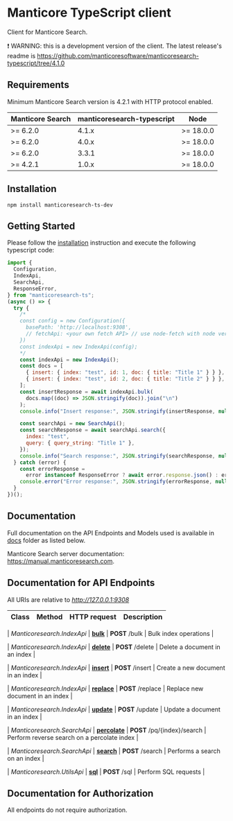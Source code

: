 # Manticore TypeScript client

Сlient for Manticore Search.

❗ WARNING: this is a development version of the client. The latest release's readme is https://github.com/manticoresoftware/manticoresearch-typescript/tree/4.1.0


## Requirements

Minimum Manticore Search version is 4.2.1 with HTTP protocol enabled.

| Manticore Search  | manticoresearch-typescript   |     Node      |
| ----------------- | ---------------------------- | ------------- |
| >= 6.2.0          | 4.1.x                        | >= 18.0.0     |
| >= 6.2.0          | 4.0.x                        | >= 18.0.0     |
| >= 6.2.0          | 3.3.1                        | >= 18.0.0     |
| >= 4.2.1          | 1.0.x                        | >= 18.0.0     |

## Installation

```shell
npm install manticoresearch-ts-dev 
```

## Getting Started

Please follow the [installation](#installation) instruction and execute the following typescript code:

```javascript
import {
  Configuration,
  IndexApi,
  SearchApi,
  ResponseError,
} from "manticoresearch-ts";
(async () => {
  try {
    /*
    const config = new Configuration({
      basePath: 'http://localhost:9308',
      // fetchApi: <your own fetch API> // use node-fetch with node version < 18
    })
    const indexApi = new IndexApi(config);
    */
    const indexApi = new IndexApi();
    const docs = [
      { insert: { index: "test", id: 1, doc: { title: "Title 1" } } },
      { insert: { index: "test", id: 2, doc: { title: "Title 2" } } },
    ];
    const insertResponse = await indexApi.bulk(
      docs.map((doc) => JSON.stringify(doc)).join("\n")
    );
    console.info("Insert response:", JSON.stringify(insertResponse, null, 2));

    const searchApi = new SearchApi();
    const searchResponse = await searchApi.search({
      index: "test",
      query: { query_string: "Title 1" },
    });
    console.info("Search response:", JSON.stringify(searchResponse, null, 2));
  } catch (error) {
    const errorResponse =
      error instanceof ResponseError ? await error.response.json() : error;
    console.error("Error response:", JSON.stringify(errorResponse, null, 2));
  }
})();
```

## Documentation

Full documentation on the API Endpoints and Models used is available in [docs](https://github.com/manticoresoftware/manticoresearch-typescript/tree/4.1.0/docs) folder as listed below.

Manticore Search server documentation: https://manual.manticoresearch.com.

## Documentation for API Endpoints

All URIs are relative to *http://127.0.0.1:9308*

| Class | Method | HTTP request | Description |
| ----- | ------ | ------------ | ------------|

| _Manticoresearch.IndexApi_ | [**bulk**](docs/IndexApi.md#bulk) | **POST** /bulk | Bulk index operations |

| _Manticoresearch.IndexApi_ | [**delete**](docs/IndexApi.md#delete) | **POST** /delete | Delete a document in an index |

| _Manticoresearch.IndexApi_ | [**insert**](docs/IndexApi.md#insert) | **POST** /insert | Create a new document in an index |

| _Manticoresearch.IndexApi_ | [**replace**](docs/IndexApi.md#replace) | **POST** /replace | Replace new document in an index |

| _Manticoresearch.IndexApi_ | [**update**](docs/IndexApi.md#update) | **POST** /update | Update a document in an index |

| _Manticoresearch.SearchApi_ | [**percolate**](docs/SearchApi.md#percolate) | **POST** /pq/{index}/search | Perform reverse search on a percolate index |

| _Manticoresearch.SearchApi_ | [**search**](docs/SearchApi.md#search) | **POST** /search | Performs a search on an index |

| _Manticoresearch.UtilsApi_ | [**sql**](docs/UtilsApi.md#sql) | **POST** /sql | Perform SQL requests |


## Documentation for Authorization

All endpoints do not require authorization.
